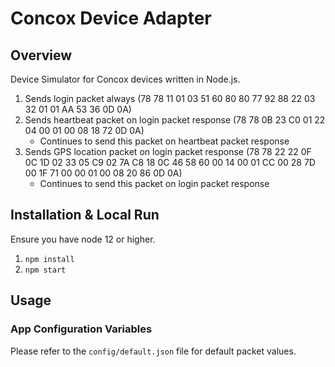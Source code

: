 # Concox Device Adapter

## Overview

Device Simulator for Concox devices written in Node.js.

1. Sends login packet always (78 78 11 01 03 51 60 80 80 77 92 88 22 03 32 01 01 AA 53 36 0D 0A)
2. Sends heartbeat packet on login packet response (78 78 0B 23 C0 01 22 04 00 01 00 08 18 72 0D 0A)
    - Continues to send this packet on heartbeat packet response
3. Sends GPS location packet on login packet response (78 78 22 22 0F 0C 1D 02 33 05 C9 02 7A C8 18 0C 46 58 60 00 14 00 01 CC 00 28 7D 00 1F 71 00 00 01 00 08 20 86 0D 0A)
    - Continues to send this packet on login packet response

## Installation & Local Run

Ensure you have node 12 or higher.

1. `npm install`
2. `npm start`

## Usage

### App Configuration Variables
Please refer to the `config/default.json` file for default packet values.